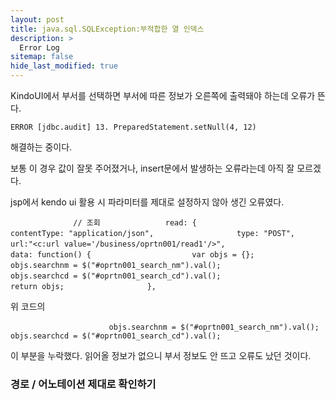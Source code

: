 ```yaml
---
layout: post
title: java.sql.SQLException:부적합한 열 인덱스
description: >
  Error Log
sitemap: false
hide_last_modified: true
---
```


KindoUI에서 부서를 선택하면 부서에 따른 정보가 오른쪽에 출력돼야 하는데 오류가 뜬다.

``ERROR [jdbc.audit] 13. PreparedStatement.setNull(4, 12)``

해결하는 중이다.

보통 이 경우 값이 잘못 주어졌거나, insert문에서 발생하는 오류라는데 아직 잘 모르겠다.

jsp에서 kendo ui 활용 시 파라미터를 제대로 설정하지 않아 생긴 오류였다.

``				// 조회``
``				read: {``
``					contentType: "application/json",``
``					type: "POST",``
``					url:"<c:url value='/business/oprtn001/read1'/>",``
``					data: function() {``
``						var objs = {};``
``						objs.searchnm = $("#oprtn001_search_nm").val();``
``						objs.searchcd = $("#oprtn001_search_cd").val();``
``						return objs;``
``					},``

위 코드의

``						objs.searchnm = $("#oprtn001_search_nm").val();``
``						objs.searchcd = $("#oprtn001_search_cd").val();``

이 부분을 누락했다.
읽어올 정보가 없으니 부서 정보도 안 뜨고 오류도 났던 것이다.

### 경로 / 어노테이션 제대로 확인하기